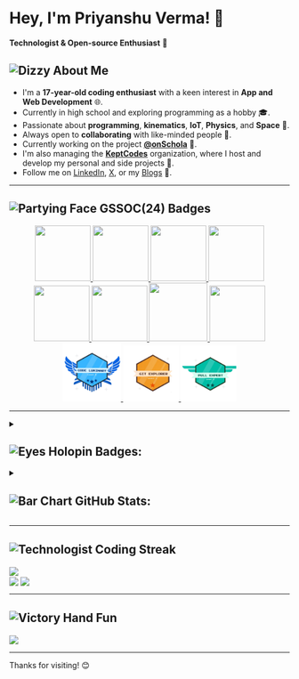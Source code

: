 # Hey, I'm Priyanshu Verma! 👋  
**Technologist & Open-source Enthusiast** 🚀

## <img src="https://raw.githubusercontent.com/Tarikul-Islam-Anik/Telegram-Animated-Emojis/main/Symbols/Dizzy.webp" alt="Dizzy" width="25" height="25" /> About Me

- I'm a **17-year-old coding enthusiast** with a keen interest in **App and Web Development** 🌐.
- Currently in high school and exploring programming as a hobby 🎓.
- Passionate about **programming**, **kinematics**, **IoT**, **Physics**, and **Space** 🌌.
- Always open to **collaborating** with like-minded people 🤝.
- Currently working on the project **[@onSchola](https://github.com/onSchola)** 🎯.
- I'm also managing the **[KeptCodes](https://github.com/KeptCodes)** organization, where I host and develop my personal and side projects 🚀.
- Follow me on [LinkedIn](https://www.linkedin.com/in/priyanshu-verma-dev/), [X](https://x.com/pvdev), or my [Blogs](https://priyanshuverma-dev.github.io/blogs/) 📝.


---

## <img src="https://raw.githubusercontent.com/Tarikul-Islam-Anik/Telegram-Animated-Emojis/main/Smileys/Partying%20Face.webp" alt="Partying Face" width="30" height="30" /> GSSOC(24) Badges

<div style='display:flex; align-items:center; gap: 10px;' align='center'>
  <a href="https://gssoc.girlscript.tech/leaderboard?year=2024&username=priyanshuverma-dev">
    <img src="https://raw.githubusercontent.com/GSSoC24/Postman-Challenge/main/docs/assets/Postman%20White.png" width="100px" height="100px" />
    <img src="https://raw.githubusercontent.com/GSSoC24/Postman-Challenge/main/docs/assets/1.png" width="100px" height="100px" />
    <img src="https://raw.githubusercontent.com/GSSoC24/Postman-Challenge/main/docs/assets/2.png" width="100px" height="100px" />
    <img src="https://raw.githubusercontent.com/GSSoC24/Postman-Challenge/main/docs/assets/3.png" width="100px" height="100px" />
    <img src="https://raw.githubusercontent.com/GSSoC24/Postman-Challenge/main/docs/assets/4.png" width="100px" height="100px" />
    <img src="https://raw.githubusercontent.com/GSSoC24/Postman-Challenge/main/docs/assets/5.png" width="100px" height="100px" />
    <img src="https://raw.githubusercontent.com/GSSoC24/Postman-Challenge/main/docs/assets/6.png" width="105px" height="105px" />
    <img src="https://raw.githubusercontent.com/GSSoC24/Postman-Challenge/main/docs/assets/7.png" width="100px" height="100px" />
    <img src="https://raw.githubusercontent.com/GSSoC24/Contributor/refs/heads/main/assets/Code%20Luminary.png" width="105px" height="105px" />
    <img src="https://raw.githubusercontent.com/GSSoC24/Contributor/refs/heads/main/assets/Git%20Explorer.png" width="100px" height="100px" />
    <img src="https://raw.githubusercontent.com/GSSoC24/Contributor/refs/heads/main/assets/Pull%20Expert.png" width="100px" height="100px" />
  </a>
</div>

---

<details>
  <summary><h2><img src="https://raw.githubusercontent.com/Tarikul-Islam-Anik/Telegram-Animated-Emojis/main/People/Eyes.webp" alt="Eyes" width="25" height="25" /> Holopin Badges:</h2></summary>
  <div align="center">
    <img src="https://holopin.me/p7uverma" width="600"/>
  </div>
</details>

<details>
  <summary><h2><img src="https://raw.githubusercontent.com/Tarikul-Islam-Anik/Telegram-Animated-Emojis/main/Objects/Bar%20Chart.webp" alt="Bar Chart" width="25" height="25" /> GitHub Stats:</h2></summary>
  <p align="center">
    <a href="https://quira.sh?utm_source=widgets&utm_campaign=priyanshuverma">
      <img src="https://stats.quira.sh/priyanshuverma/github?theme=dark" alt="priyanshuverma's GitHub | Stats" />
    </a>
  </p>

  <table>
    <tr>
      <th>Languages Over Time</th>
      <th>Topics Over Time</th>
    </tr>
    <tr>
      <td>
        <a href="https://quira.sh?utm_source=widgets&utm_campaign=priyanshuverma">
          <img src="https://stats.quira.sh/priyanshuverma/languages-over-time?theme=dark" alt="priyanshuverma's GitHub | Languages Over Time" />
        </a>
      </td>
      <td>
        <a href="https://quira.sh?utm_source=widgets&utm_campaign=priyanshuverma">
          <img src="https://stats.quira.sh/priyanshuverma/topics-over-time?theme=dark" alt="priyanshuverma's GitHub | Topics Over Time" />
        </a>
      </td>
    </tr>
  </table>
</details>

---

## <img src="https://raw.githubusercontent.com/Tarikul-Islam-Anik/Telegram-Animated-Emojis/main/People/Technologist.webp" alt="Technologist" width="25" height="25" /> Coding Streak

<div align="start">
  <img src="https://github-readme-streak-stats-wheat.vercel.app?user=priyanshuverma-dev&theme=dark&hide_border=true&" align="center" />
</div>

<div align="start">
  <img src="https://komarev.com/ghpvc/?username=priyanshuverma-dev&&style=flat-rounded" align="center" />
  <img src="https://wakatime.com/badge/user/a4c237dc-fe02-47f0-97b5-c25292afe1cf.svg" align="center" />
</div>

---

## <img src="https://raw.githubusercontent.com/Tarikul-Islam-Anik/Telegram-Animated-Emojis/main/People/Victory%20Hand.webp" alt="Victory Hand" width="25" height="25" /> Fun

<img src="https://quotes-github-readme.vercel.app/api?type=horizontal&theme=tokyonight" align="center" />

---

<p>Thanks for visiting! 😊</p>
